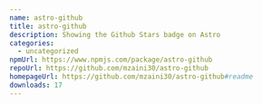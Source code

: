 ```yaml
---
name: astro-github
title: astro-github
description: Showing the Github Stars badge on Astro
categories:
  - uncategorized
npmUrl: https://www.npmjs.com/package/astro-github
repoUrl: https://github.com/mzaini30/astro-github
homepageUrl: https://github.com/mzaini30/astro-github#readme
downloads: 17
---
```

